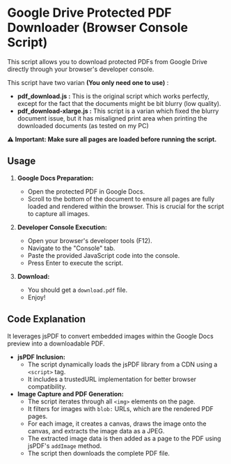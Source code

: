 # Google Drive Protected PDF Downloader (Browser Console Script)

This script allows you to download protected PDFs from Google Drive directly through your browser's developer console.

This script have two varian **(You only need one to use)** :
- **pdf_download.js :** This is the original script which works perfectly, except for the fact that the documents might be bit blurry (low quality).
- **pdf_download-xlarge.js :** This script is a varian which fixed the blurry document issue, but it has misaligned print area when printing the downloaded documents (as tested on my PC)

**⚠️ Important: Make sure all pages are loaded before running the script.**

## Usage

1.  **Google Docs Preparation:**
    * Open the protected PDF in Google Docs.
    * Scroll to the bottom of the document to ensure all pages are fully loaded and rendered within the browser. This is crucial for the script to capture all images.

2.  **Developer Console Execution:**
    * Open your browser's developer tools (F12).
    * Navigate to the "Console" tab.
    * Paste the provided JavaScript code into the console.
    * Press Enter to execute the script.

3.  **Download:**
    * You should get a `download.pdf` file.
    * Enjoy!

## Code Explanation

It leverages jsPDF to convert embedded images within the Google Docs preview into a downloadable PDF.

* **jsPDF Inclusion:**
    * The script dynamically loads the jsPDF library from a CDN using a `<script>` tag.
    * It includes a trustedURL implementation for better browser compatibility.
* **Image Capture and PDF Generation:**
    * The script iterates through all `<img>` elements on the page.
    * It filters for images with `blob:` URLs, which are the rendered PDF pages.
    * For each image, it creates a canvas, draws the image onto the canvas, and extracts the image data as a JPEG.
    * The extracted image data is then added as a page to the PDF using jsPDF's `addImage` method.
    * The script then downloads the complete PDF file.
